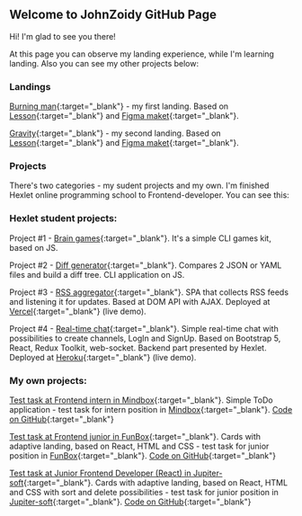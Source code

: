 ## Welcome to JohnZoidy GitHub Page

Hi! I'm glad to see you there!

At this page you can observe my landing experience, while I'm learning landing. Also you can see my other projects below:

### Landings

[Burning man](/burning-man/index.html){:target="_blank"} - my first landing. Based on [Lesson](https://www.youtube.com/watch?v=357_BAchn4w){:target="_blank"} and [Figma maket](https://www.figma.com/file/qBe5OeAHs9Y7oQjX1j4CgH/Burning-Man?node-id=0%3A1){:target="_blank"}.

[Gravity](/gravity/index.html){:target="_blank"} - my second landing. Based on [Lesson](https://www.youtube.com/watch?v=jfxwLvk-Uko){:target="_blank"} and [Figma maket](https://www.figma.com/community/file/1024731263562494819){:target="_blank"}.

### Projects

There's two categories - my sudent projects and my own. I'm finished Hexlet online programming school to Frontend-developer. You can see this:

### Hexlet student projects:

Project #1 - [Brain games](https://github.com/JohnZoidy/frontend-project-lvl1){:target="_blank"}. It's a simple CLI games kit, based on JS.

Project #2 - [Diff generator](https://github.com/JohnZoidy/frontend-project-lvl2){:target="_blank"}. Compares 2 JSON or YAML files and build a diff tree. CLI application on JS.

Project #3 - [RSS aggregator](https://github.com/JohnZoidy/frontend-project-lvl3){:target="_blank"}. SPA that collects RSS feeds and listening it for updates. Based at DOM API with AJAX. Deployed at [Vercel](https://frontend-project-lvl3-nine-beta.vercel.app/){:target="_blank"} (live demo).

Project #4 - [Real-time chat](https://github.com/JohnZoidy/frontend-project-lvl4){:target="_blank"}. Simple real-time chat with possibilities to create channels, LogIn and SignUp. Based on Bootstrap 5, React, Redux Toolkit, web-socket. Backend part presented by Hexlet. Deployed at [Heroku](https://serene-gorge-12014.herokuapp.com/){:target="_blank"} (live demo).


### My own projects:

[Test task at Frontend intern in Mindbox](/testTasks/mindbox/index.html){:target="_blank"}. Simple ToDo application - test task for intern position in [Mindbox](https://mindbox.ru/){:target="_blank"}. [Code on GitHub](https://github.com/JohnZoidy/mindbox-test){:target="_blank"}

[Test task at Frontend junior in FunBox](/testTasks/funbox/index.html){:target="_blank"}. Cards with adaptive landing, based on React, HTML and CSS - test task for junior position in [FunBox](https://funbox.ru/){:target="_blank"}. [Code on GitHub](https://github.com/JohnZoidy/FunBox-test){:target="_blank"}

[Test task at Junior Frontend Developer (React) in Jupiter-soft](/testTasks/jupiter-soft/index.html){:target="_blank"}. Cards with adaptive landing, based on React, HTML and CSS with sort and delete possibilities - test task for junior position in [Jupiter-soft](https://jupiter-soft.com/){:target="_blank"}. [Code on GitHub](https://github.com/JohnZoidy/Jupiter-soft-test){:target="_blank"}